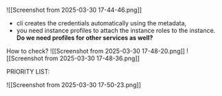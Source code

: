 ![[Screenshot from 2025-03-30 17-44-46.png]]
- cli creates the credentials automatically using the metadata,
- you need instance profiles to attach the instance roles to the instance. **Do we need profiles for other services as well?**

How to check?
![[Screenshot from 2025-03-30 17-48-20.png]]
![[Screenshot from 2025-03-30 17-48-36.png]]


PRIORITY LIST:

![[Screenshot from 2025-03-30 17-50-23.png]]


